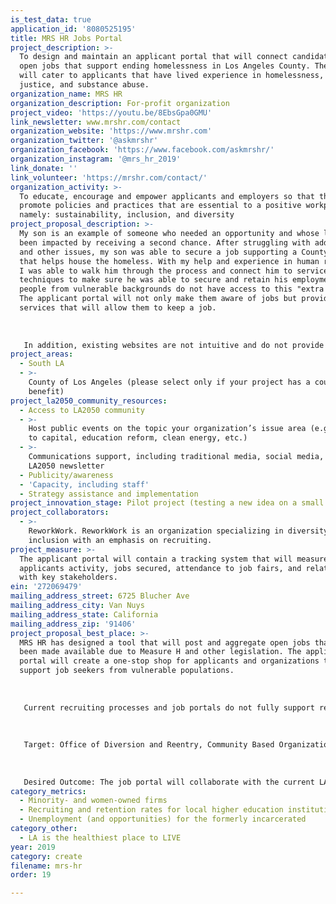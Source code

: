 ```yaml
---
is_test_data: true
application_id: '8080525195'
title: MRS HR Jobs Portal
project_description: >-
  To design and maintain an applicant portal that will connect candidates to
  open jobs that support ending homelessness in Los Angeles County. The portal
  will cater to applicants that have lived experience in homelessness, criminal
  justice, and substance abuse.
organization_name: MRS HR
organization_description: For-profit organization
project_video: 'https://youtu.be/8EbsGpa0GMU'
link_newsletter: www.mrshr.com/contact
organization_website: 'https://www.mrshr.com'
organization_twitter: '@askmrshr'
organization_facebook: 'https://www.facebook.com/askmrshr/'
organization_instagram: '@mrs_hr_2019'
link_donate: ''
link_volunteer: 'https://mrshr.com/contact/'
organization_activity: >-
  To educate, encourage and empower applicants and employers so that they can
  promote policies and practices that are essential to a positive workplace,
  namely: sustainability, inclusion, and diversity
project_proposal_description: >-
  My son is an example of someone who needed an opportunity and whose life has
  been impacted by receiving a second chance. After struggling with addiction
  and other issues, my son was able to secure a job supporting a County program
  that helps house the homeless. With my help and experience in human resources,
  I was able to walk him through the process and connect him to services and
  techniques to make sure he was able to secure and retain his employment. Many
  people from vulnerable backgrounds do not have access to this "extra help."
  The applicant portal will not only make them aware of jobs but provide
  services that will allow them to keep a job. 
   
   
   
   In addition, existing websites are not intuitive and do not provide a link to case managers and other wrap-around services. The hiring hub would be designed to provide a resource to community-based organizations that support clients with lived experience, which includes mental illness access to open jobs that they are qualified and vetted to obtain immediately.
project_areas:
  - South LA
  - >-
    County of Los Angeles (please select only if your project has a countywide
    benefit)
project_la2050_community_resources:
  - Access to LA2050 community
  - >-
    Host public events on the topic your organization’s issue area (e.g. access
    to capital, education reform, clean energy, etc.) 
  - >-
    Communications support, including traditional media, social media, and
    LA2050 newsletter
  - Publicity/awareness
  - 'Capacity, including staff'
  - Strategy assistance and implementation
project_innovation_stage: Pilot project (testing a new idea on a small scale to prove feasibility)
project_collaborators:
  - >-
    ReworkWork. ReworkWork is an organization specializing in diversity and
    inclusion with an emphasis on recruiting.
project_measure: >-
  The applicant portal will contain a tracking system that will measure the
  applicants activity, jobs secured, attendance to job fairs, and relationships
  with key stakeholders.
ein: '272069479'
mailing_address_street: 6725 Blucher Ave
mailing_address_city: Van Nuys
mailing_address_state: California
mailing_address_zip: '91406'
project_proposal_best_place: >-
  MRS HR has designed a tool that will post and aggregate open jobs that have
  been made available due to Measure H and other legislation. The applicant
  portal will create a one-stop shop for applicants and organizations that
  support job seekers from vulnerable populations. 
   
   
   
   Current recruiting processes and job portals do not fully support recruiting efforts and have led to open jobs, high turnover, low salary models, and depleted applicant pools. There is an opportunity to develop the first ever job portal that will support applicants with lived experience looking to reenter into the community via jobs that have been created through Measure H and other legislation. The ideal Hiring Hub users are applicants ready to stabilize that have been referred by case managers, probation officers, and other program leaders within social service organizations that have prepared and that can support this unique population, which includes applicants with mental illness and other challenges. The job portal will include a database, applicant-tracking system (ATS), and the ability to capture users as they build and manage their profiles on the site. Applicants and providers will need 
   
   
   
   Target: Office of Diversion and Reentry, Community Based Organizations, Applicants (specifically with lived experience and other barriers)
   
   
   
   Desired Outcome: The job portal will collaborate with the current LA County efforts to create the website JobsCombattingHomelessness.org. The new and improved Reentry Job Portal will create a user-friendly, intuitive site that will connect job applicants to current opportunities.
category_metrics:
  - Minority- and women-owned firms
  - Recruiting and retention rates for local higher education institutions
  - Unemployment (and opportunities) for the formerly incarcerated
category_other:
  - LA is the healthiest place to LIVE
year: 2019
category: create
filename: mrs-hr
order: 19

---
```

